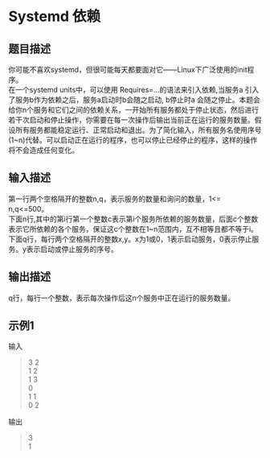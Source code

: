 # Systemd 依赖

## 题目描述

你可能不喜欢systemd，但很可能每天都要面对它——Linux下广泛使用的init程序。<br>
在一个systemd units中，可以使用 Requires=...的语法来引入依赖,当服务a 引入了服务b作为依赖之后，服务a启动时b会随之启动, b停止时a 会随之停止。本题会给你n个服务和它们之间的依赖关系，一开始所有服务都处于停止状态，然后进行若干次启动和停止操作，你需要在每一次操作后输出当前正在运行的服务数量。假设所有服务都能稳定运行、正常启动和退出。为了简化输入，所有服务名使用序号(1~n)代替。可以启动正在运行的程序，也可以停止已经停止的程序，这样的操作将不会造成任何变化。




## 输入描述

第一行两个空格隔开的整数n,q，表示服务的数量和询问的数量，1<= n,q<=500。<br>
下面n行,其中的第i行第一个整数c表示第i个服务所依赖的服务数量，后面c个整数表示它所依赖的各个服务，保证这c个整数在1~n范围内，互不相等且都不等于i。<br>
下面q行，每行两个空格隔开的整数x,y。x为1或0，1表示启动服务，0表示停止服务。y表示启动或停止服务的序号。




## 输出描述

q行，每行一个整数，表示每次操作后这n个服务中正在运行的服务数量。




## 示例1

输入

> 3 2<br>
  1 2<br>
  1 3<br>
  0<br>
  1 1<br>
  0 2<br>

输出

> 3<br>
  1

